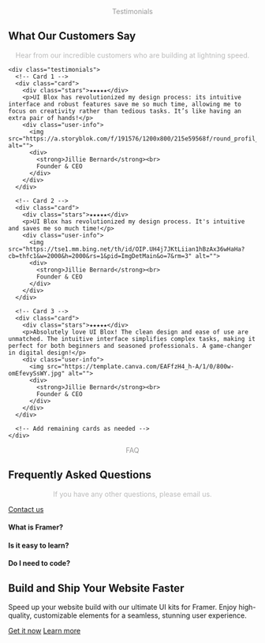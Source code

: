 <!DOCTYPE html>
<html lang="en">
<head>
  <meta charset="UTF-8">
  <meta name="viewport" content="width=device-width, initial-scale=1.0">
  <title>Customer Testimonials Page</title>
</head>
<body>

  <!-- Testimonials Section -->
  <section class="section">
    <p style="text-align:center; color:#999;">Testimonials</p>
    <h1>What Our Customers Say</h1>
    <p style="text-align:center; color:#bbb;">Hear from our incredible customers who are building at lightning speed.</p>
    
    <div class="testimonials">
      <!-- Card 1 -->
      <div class="card">
        <div class="stars">★★★★★</div>
        <p>UI Blox has revolutionized my design process: its intuitive interface and robust features save me so much time, allowing me to focus on creativity rather than tedious tasks. It’s like having an extra pair of hands!</p>
        <div class="user-info">
          <img src="https://a.storyblok.com/f/191576/1200x800/215e59568f/round_profil_picture_after_.webp" alt="">
          <div>
            <strong>Jillie Bernard</strong><br>
            Founder & CEO
          </div>
        </div>
      </div>
      
      <!-- Card 2 -->
      <div class="card">
        <div class="stars">★★★★★</div>
        <p>UI Blox has revolutionized my design process. It's intuitive and saves me so much time!</p>
        <div class="user-info">
          <img src="https://tse1.mm.bing.net/th/id/OIP.UH4j7JKtLiian1hBzAx36wHaHa?cb=thfc1&w=2000&h=2000&rs=1&pid=ImgDetMain&o=7&rm=3" alt="">
          <div>
            <strong>Jillie Bernard</strong><br>
            Founder & CEO
          </div>
        </div>
      </div>
      
      <!-- Card 3 -->
      <div class="card">
        <div class="stars">★★★★★</div>
        <p>Absolutely love UI Blox! The clean design and ease of use are unmatched. The intuitive interface simplifies complex tasks, making it perfect for both beginners and seasoned professionals. A game-changer in digital design!</p>
        <div class="user-info">
          <img src="https://template.canva.com/EAFfzH4_h-A/1/0/800w-omEfevySsWY.jpg" alt="">
          <div>
            <strong>Jillie Bernard</strong><br>
            Founder & CEO
          </div>
        </div>
      </div>
      
      <!-- Add remaining cards as needed -->
    </div>
  </section>

  <!-- FAQ Section -->
  <section class="section faq-section">
    <p style="text-align:center; color:#999;">FAQ</p>
    <h2>Frequently Asked Questions</h2><p style="text-align:center; color:#bbb;">If you have any other questions, please email us.</p>
    <a class="contact-btn" href="#">Contact us</a>
    <div class="faq-list">
      <div class="faq-item"><h4>What is Framer?</h4></div>
      <div class="faq-item"><h4>Is it easy to learn?</h4></div>
      <div class="faq-item"><h4>Do I need to code?</h4></div>
    </div>
  </section>

  <!-- Bottom CTA Section -->
  <section class="section bottom-section">
    <h2>Build and Ship Your Website Faster</h2>
    <p>Speed up your website build with our ultimate UI kits for Framer. Enjoy high-quality, customizable elements for a seamless, stunning user experience.</p>
    <div class="cta-buttons">
      <a href="#" class="get-it">Get it now</a>
      <a href="#" class="learn-more">Learn more</a>
    </div>
  </section>

</body>
</html>

